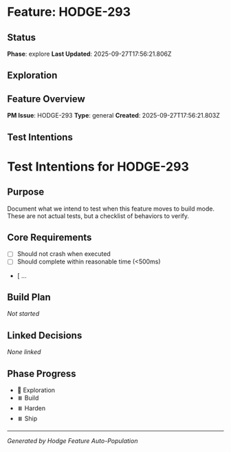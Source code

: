 # Feature: HODGE-293

## Status
**Phase**: explore
**Last Updated**: 2025-09-27T17:56:21.806Z

## Exploration
## Feature Overview
**PM Issue**: HODGE-293
**Type**: general
**Created**: 2025-09-27T17:56:21.803Z


## Test Intentions
# Test Intentions for HODGE-293

## Purpose
Document what we intend to test when this feature moves to build mode.
These are not actual tests, but a checklist of behaviors to verify.

## Core Requirements
- [ ] Should not crash when executed
- [ ] Should complete within reasonable time (<500ms)
- [ ...

## Build Plan
_Not started_

## Linked Decisions
_None linked_




## Phase Progress
- 🔄 Exploration
- ⏸️ Build
- ⏸️ Harden
- ⏸️ Ship

---
_Generated by Hodge Feature Auto-Population_
